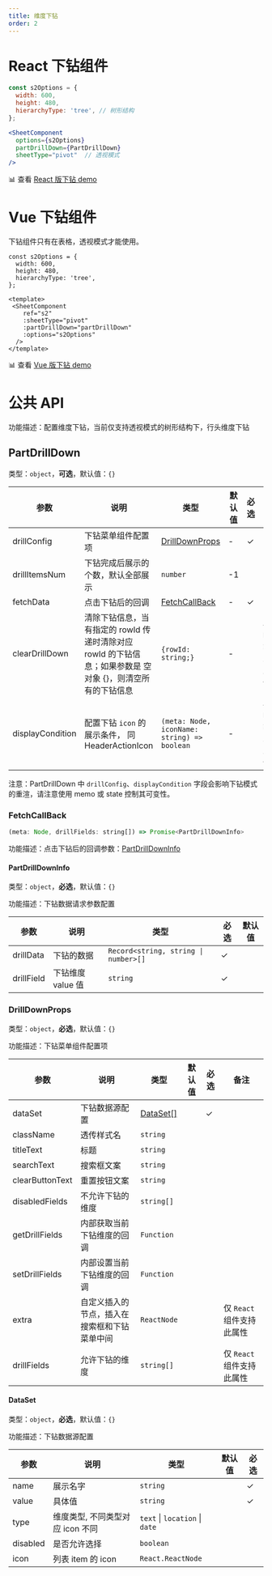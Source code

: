 ```yaml
---
title: 维度下钻
order: 2
---
```


# React 下钻组件

```jsx
const s2Options = {
  width: 600,
  height: 480,
  hierarchyType: 'tree', // 树形结构
};

<SheetComponent
  options={s2Options}
  partDrillDown={PartDrillDown}
  sheetType="pivot"  // 透视模式
/>
```

​📊 查看 [React 版下钻 demo](/zh/examples/react-component/drill-dwon#for-pivot)

# Vue 下钻组件

下钻组件只有在表格，透视模式才能使用。

```vue
const s2Options = {
  width: 600,
  height: 480,
  hierarchyType: 'tree',
};

<template>
 <SheetComponent
    ref="s2"
    :sheetType="pivot"
    :partDrillDown="partDrillDown"
    :options="s2Options"
  />
</template>
```

​📊 查看 [Vue 版下钻 demo](https://codesandbox.io/s/vue-drilldown-demo-8p1lmv?file=/src/App.vue:6385-6396)

# 公共 API

<description>功能描述：配置维度下钻，当前仅支持透视模式的树形结构下，行头维度下钻</description>

## PartDrillDown

类型：`object`，**可选**，默认值：`{}`

| 参数 | 说明 | 类型 | 默认值 | 必选 | 备注                |
| --- | --- | --- | --- | --- |-------------------|
| drillConfig | 下钻菜单组件配置项 | [DrillDownProps](#drilldownprops) | - | ✓ |                   |
| drillItemsNum | 下钻完成后展示的个数，默认全部展示 | `number` | -1 |  |                   |
| fetchData | 点击下钻后的回调 | [FetchCallBack](#fetchcallback) | - | ✓ |                   |
| clearDrillDown | 清除下钻信息，当有指定的 rowId 传递时清除对应 rowId 的下钻信息；如果参数是 空对象 {}，则清空所有的下钻信息 | `{rowId: string;}` | - |  | 仅 `React` 组件支持此属性 |
| displayCondition | 配置下钻 `icon` 的展示条件， 同 HeaderActionIcon | `(meta: Node, iconName: string) => boolean` | - |  | 仅 `React` 组件支持此属性 |

注意：PartDrillDown 中 `drillConfig`、`displayCondition` 字段会影响下钻模式的重渲，请注意使用 memo 或 state 控制其可变性。

### FetchCallBack

```js
(meta: Node, drillFields: string[]) => Promise<PartDrillDownInfo>
```

功能描述：点击下钻后的回调参数：[PartDrillDownInfo](#partdrilldowninfo)

#### PartDrillDownInfo

类型：`object`，**必选**，默认值：`{}`

<description>功能描述：下钻数据请求参数配置</description>

| 参数 | 说明 | 类型 | 必选 | 默认值 |
| --- | --- | --- | --- | --- |
| drillData | 下钻的数据 | <code class="language-text">Record<string, string \| number>[] </code> | ✓ |  |
| drillField | 下钻维度 value 值 | `string` | ✓ |  |

### DrillDownProps

类型：`object`，**必选**，默认值：`{}`

<description>功能描述：下钻菜单组件配置项</description>

| 参数 | 说明                                    | 类型 | 默认值 | 必选 | 备注 |
| --- |---------------------------------------| --- | --- | --- | ---  |
| dataSet | 下钻数据源配置                               | [DataSet[]](#dataset) |  | ✓ |  |
| className | 透传样式名                                 | `string` |  |  |  |
| titleText | 标题                                    | `string` |  |  |  |
| searchText | 搜索框文案                                 | `string` |  |  |  |
| clearButtonText | 重置按钮文案                                | `string` |  |  |  |
| disabledFields | 不允许下钻的维度                              | `string[]` |  |  |  |
| getDrillFields | 内部获取当前下钻维度的回调                         | `Function` |  |  |  |
| setDrillFields | 内部设置当前下钻维度的回调                         | `Function` |  |  |  |
| extra | 自定义插入的节点，插入在搜索框和下钻菜单中间 | `ReactNode` |  |  | 仅 `React` 组件支持此属性 |
| drillFields | 允许下钻的维度      | `string[]` |  |  | 仅 `React` 组件支持此属性  |

#### DataSet

类型：`object`，**必选**，默认值：`{}`

<description>功能描述：下钻数据源配置</description>

| 参数 | 说明 | 类型 | 默认值 | 必选 |
| --- | --- | --- | --- | --- |
| name | 展示名字 | `string` |  | ✓ |
| value | 具体值 | `string` |  | ✓ |
| type | 维度类型, 不同类型对应 icon 不同 | `text` \| `location` \| `date` |  |  |
| disabled | 是否允许选择 | `boolean` |  |  |
| icon | 列表 item 的 icon | `React.ReactNode` |  |  |
